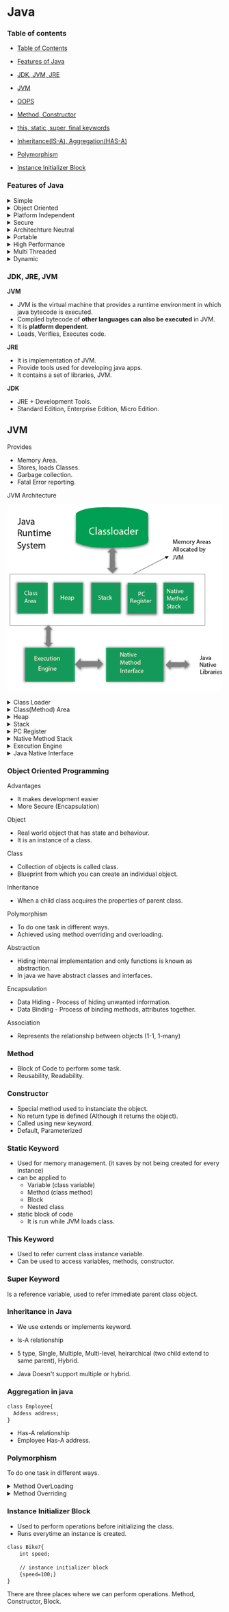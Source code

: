 # Java
### Table of contents
- [Table of Contents](#table-of-contents)

- [Features of Java](#features-of-java)

- [JDK, JVM, JRE](#jdk-jre-jvm)

- [JVM](#jvm)

- [OOPS](#object-oriented-programming-system)

- [Method, Constructor](#method)

- [this, static, super, final keywords](#this-keyword)

- [Inheritance(IS-A), Aggregation(HAS-A)](#inheritance-in-java)

- [Polymorphism](#polymorphism)

- [Instance Initializer Block](#instance-initializer-block)

### Features of Java

<details>
  <summary>Simple</summary>
 
 - Syntax is easy.
 - Automatic Garbage Collection
 - No explicit Pointers. Which makes it even more secure  
</details>

<details>
  <summary>Object Oriented</summary>
  
  - Supports Concepts of OOP.
  </details>
 
<details>
  <summary>Platform Independent</summary>
  
 - Same byte code can be ran on any machine.
</details>
 
<details>
  <summary>Secure</summary>
  
 - No Explicit pointers
 - Runs inside a Virtual Machine
</details>

<details>
  <summary>Architechture Neutral</summary>
  
- Memory limit of variables in C depends on architechture, i.e. size of int in a **32-bit** system differs from that in a **64-bit** system. Where as in Java size of variables are consistent.
</details>

<details>
  <summary>Portable</summary>
  
- We can carry the same java bytecode to any platform.
</details>


<details>
  <summary>High Performance</summary>
  
- It is faster than other traditional interpreted languages, as java bytecode is closer to native code. It is still slower than C, C++
</details>

<details>
  <summary>Multi Threaded</summary>
  
  - Self Explanatory
</details>

<details>
  <summary>Dynamic</summary>
  
- Classes are loaded on demand.
- Also supports feature from native languages like C, C++ (JNI Libraries)
- Supports dyanmic compilation and automatic memory management (garbage collection)
</details>

### JDK, JRE, JVM

**JVM** 
- JVM is the virtual machine that provides a runtime environment in which java bytecode is executed.
- Compiled bytecode of **other languages can also be executed** in JVM.
- It is **platform dependent**.
- Loads, Verifies, Executes code.


**JRE** 
- It is implementation of JVM.
- Provide tools used for developing java apps.
- It contains a set of libraries, JVM.

**JDK**
- JRE + Development Tools.
- Standard Edition, Enterprise Edition, Micro Edition.


## JVM

Provides
- Memory Area.
- Stores, loads Classes.
- Garbage collection.
- Fatal Error reporting.

JVM Architecture

![jvm-architecture](./readme-files/jvm-architecture.png)


<details>
  <summary>Class Loader</summary>

  Used to load classes.
</details>

<details>
  <summary>Class(Method) Area</summary>

  It stores class structure, fields, methods and code for methods.
</details>


<details>
  <summary>Heap</summary>

  Stores runtime data objects.
</details>

<details>
  <summary>Stack</summary>

  - Java Stack stores frames, local variables, partial results. (what are frames?)
  - It also helps in method invocation.
  - Each thread has its own stack. (how are variables shared?)
  - A Frame is created every time a method is invoked.

</details>

<details>
  <summary>PC Register</summary>

  Contains address of JVM instructions currently being ran.
</details>

<details>
  <summary>Native Method Stack</summary>

  Contains all native methods used in app (JNI).
</details>
<details>
  <summary>Execution Engine</summary>

  - A virtual processor
  - Interpreter - reads bytecode and creates, execute instructions.
  - JIT Compiler -- Converts similar instructions at same time to CPU instructions (machine specific code).
  **converts instructions to machine instructions**

</details>
<details>
  <summary>Java Native Interface</summary>

  Provides interface 

</details>

### Object Oriented Programming 

Advantages
- It makes development easier
- More Secure (Encapsulation)

Object 
- Real world object that has state and behaviour.
- It is an instance of a class.

Class 
- Collection of objects is called class.
- Blueprint from which you can create an individual object.

Inheritance
- When a child class acquires the properties of parent class.

Polymorphism
- To do one task in different ways.
- Achieved using method overriding and overloading.

Abstraction
- Hiding internal implementation and only functions is known as abstraction.
- In java we have abstract classes and interfaces.

Encapsulation
- Data Hiding - Process of hiding unwanted information.
- Data Binding - Process of binding methods, attributes together.

Association
- Represents the relationship between objects (1-1, 1-many)



### Method
- Block of Code to perform some task.
- Reusability, Readability.

### Constructor
- Special method used to instanciate the object.
- No return type is defined (Although it returns the object).
- Called using new keyword.
- Default, Parameterized

### Static Keyword

- Used for memory management. (it saves by not being created for every instance)
- can be applied to
  - Variable (class variable)
  - Method (class method)
  - Block
  - Nested class
- static block of code
  - It is run while JVM loads class.

### This Keyword
- Used to refer current class instance variable.
- Can be used to access variables, methods, constructor.

### Super Keyword
Is a reference variable, used to refer immediate parent class object.

### Inheritance in Java

- We use extends or implements keyword.
- Is-A relationship
- 5 type, Single, Multiple, Multi-level, heirarchical (two child extend to same parent), Hybrid.

- Java Doesn't support multiple or hybrid.

### Aggregation in java

```
class Employee{
  Addess address;
}
```
- Has-A relationship
- Employee Has-A address.

### Polymorphism

To do one task in different ways.

<details>
<summary>Method OverLoading</summary>

- Multiple methods with same name but dirrent parameters. (Compile Tile Polymorphism)

</details>

<details>
<summary>Method Overriding</summary>

- Child class has same method as in parent. (Runtime Polymorphism)
(static methods cannot be overridden)

</details>

### Instance Initializer Block

- Used to perform operations before initializing the class.
- Runs everytime an instance is created.
```
class Bike7{  
    int speed;  

    // instance initializer block
    {speed=100;}  
}
```

There are three places where we can perform operations. Method, Constructor, Block.